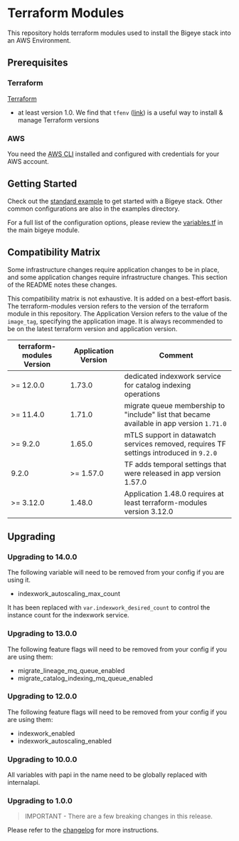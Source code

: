 # Terraform Modules

This repository holds terraform modules used to install
the Bigeye stack into an AWS Environment.

## Prerequisites

### Terraform

[Terraform](https://developer.hashicorp.com/terraform/tutorials/aws-get-started/install-cli#install-terraform)

- at least version 1.0. We find that
  `tfenv` ([link](https://github.com/tfutils/tfenv)) is a useful way to install
  & manage Terraform versions

### AWS

You need the [AWS CLI](https://docs.aws.amazon.com/cli/latest/userguide/getting-started-install.html)
installed and configured with credentials for your AWS account.

## Getting Started

Check out the [standard example](./examples/standard/) to get started with
a Bigeye stack. Other common configurations are also in the examples directory.

For a full list of the configuration options, please review the
[variables.tf](./modules/bigeye/variables.tf) in the main bigeye module.

## Compatibility Matrix

Some infrastructure changes require application changes to be in place,
and some application changes require infrastructure changes. This section
of the README notes these changes.

This compatibility matrix is not exhaustive. It is added on a
best-effort basis. The terraform-modules version refers to the version
of the terraform module in this repository. The Application Version refers
to the value of the `image_tag`, specifying the application image.
It is always recommended to be on the latest
terraform version and application version.

| terraform-modules Version | Application Version | Comment                                                                                  |
|---------------------------|---------------------|------------------------------------------------------------------------------------------|
| >= 12.0.0                 | 1.73.0              | dedicated indexwork service for catalog indexing operations                              |
| >= 11.4.0                 | 1.71.0              | migrate queue membership to "include" list that became available in app version `1.71.0` |
| >= 9.2.0                  | 1.65.0              | mTLS support in datawatch services removed, requires TF settings introduced in `9.2.0`   |
| 9.2.0                     | >= 1.57.0           | TF adds temporal settings that were released in app version 1.57.0                       |
| >= 3.12.0                 | 1.48.0              | Application 1.48.0 requires at least terraform-modules version 3.12.0                    |

## Upgrading

### Upgrading to 14.0.0

The following variable will need to be removed from your config if you
are using it.

- indexwork_autoscaling_max_count

It has been replaced with `var.indexwork_desired_count` to control the
instance count for the indexwork service.

### Upgrading to 13.0.0

The following feature flags will need to be removed from your config if you
are using them:

- migrate_lineage_mq_queue_enabled
- migrate_catalog_indexing_mq_queue_enabled

### Upgrading to 12.0.0

The following feature flags will need to be removed from your config if you
are using them:

- indexwork_enabled
- indexwork_autoscaling_enabled

### Upgrading to 10.0.0

All variables with papi in the name need to be globally replaced with internalapi.

### Upgrading to 1.0.0

> IMPORTANT - There are a few breaking changes in this release.

Please refer to the [changelog](./CHANGELOG.md#100-2023-12-22)
for more instructions.
